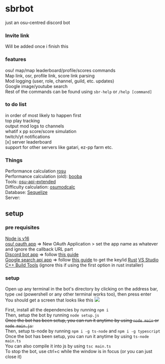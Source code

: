 # sbrbot
just an osu-centred discord bot

### Invite link
Will be added once i finish this 

### features
osu! map/map leaderboard/profile/scores commands</br>
Map link, osr, profile link, score link parsing</br>
Mod logging (user, role, channel, guild, etc. updates)</br>
Google image/youtube search </br>
Rest of the commands can be found using `sbr-help` or `/help [command]`</br>

### to do list
in order of most likely to happen first </br>
top play tracking</br>
output mod logs to channels</br>
whatif x pp score/score simulation</br>
twitch/yt notifications</br>
[x] server leaderboard</br>
support for other servers like gatari, ez-pp farm etc.</br>

### Things
Performance calculation [rosu](https://github.com/MaxOhn/rosu-pp)</br>
Performance calculation (old): [booba](https://www.npmjs.com/package/booba)</br>
Tools: [osu-api-extended](https://github.com/cyperdark/osu-api-extended)</br>
Difficulty calculation: [osumodcalc](https://www.npmjs.com/package/osumodcalculator)</br>
Database: [Sequelize](https://www.npmjs.com/package/sequelize)</br>
Server: </br>


## setup
### pre requisites
[Node js v16](https://nodejs.org/en/blog/release/v16.13.0/)</br>
[osu! oauth app](https://osu.ppy.sh/home/account/edit#new-oauth-application) => New OAuth Application > set the app name as whatever and ignore the callback URL part</br>
[Discord bot app](https://discord.com/developers/applications) => follow [this guide](https://discordjs.guide/preparations/setting-up-a-bot-application.html#creating-your-bot)</br>
[Google search api app](https://cse.google.com/cse/all) => follow [this guide](https://cdn.discordapp.com/attachments/824898253005914112/892674375646584862/HowTo.mp4) to get the key/id
[Rust](https://www.rust-lang.org/tools/install) 
[VS Studio C++ Build Tools](https://visualstudio.microsoft.com/visual-cpp-build-tools/) (ignore this if using the first option in rust installer)

### setup
Open up any terminal in the bot's directory by clicking on the address bar, type `cmd` (powershell or any other terminal works too), then press enter</br>You should get a screen that looks like this <img src=https://cdn.discordapp.com/attachments/724514625005158403/993119861649715280/unknown.png>
</br>

First, install all the dependencies by running `npm i`</br>
Then, setup the bot by running `node setup.js`</br>
~~Once the bot has been setup, you can run it anytime by using `node main` or `node main.js`.~~</br> 
Then, setup ts-node by running `npm i -g ts-node` and `npm i -g typescript`</br>
Once the bot has been setup, you can run it anytime by using `ts-node main.ts`</br>
You can also compile it into js by using `tsc main.ts` </br>
To stop the bot, use ctrl+c while the window is in focus (or you can just close it)